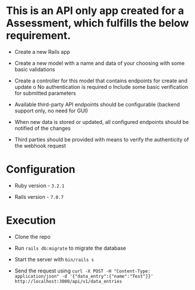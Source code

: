 # This is an API only app created for a Assessment, which fulfills the below requirement.
* Create a new Rails app

* Create a new model with a name and data of your choosing with some basic validations

* Create a controller for this model that contains endpoints for create and update o No authentication is required o Include some basic verification for submitted parameters

* Available third-party API endpoints should be configurable (backend support only, no need for GUI)

* When new data is stored or updated, all configured endpoints should be notified of the changes

* Third parties should be provided with means to verify the authenticity of the webhook request

# Configuration

* Ruby version - `3.2.1`

* Rails version - `7.0.7`

# Execution

* Clone the repo

* Run `rails db:migrate` to migrate the database

* Start the server with `bin/rails s`

* Send the request using `curl -X POST -H "Content-Type: application/json" -d '{"data_entry":{"name":"Test"}}' http://localhost:3000/api/v1/data_entries`
